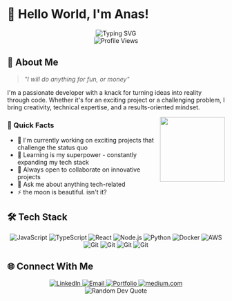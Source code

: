 # 👋 Hello World, I'm Anas!

<div align="center">
  <img src="https://readme-typing-svg.herokuapp.com?font=Fira+Code&size=32&duration=3000&pause=1000&color=F70000&center=true&vCenter=true&width=600&lines=Anas+Bouzanbil;Full+Stack+Developer;Mobile+Developer;Problem+Solver;Tech+Enthusiast;Coder" alt="Typing SVG" />
</div>

<div align="center">
  <img src="https://komarev.com/ghpvc/?username=your-github-username&label=Profile%20Views&color=0e75b6&style=flat" alt="Profile Views" />
</div>

## 💫 About Me

> *"I will do anything for fun, or money"*

I'm a passionate developer with a knack for turning ideas into reality through code. Whether it's for an exciting project or a challenging problem, I bring creativity, technical expertise, and a results-oriented mindset.

<img align="right" height="150" src="https://media.giphy.com/media/v1.Y2lkPTc5MGI3NjExNzM3MjYwYzM4NzdkOGYwYzIxODQxZDY5NWU1NzYxOGMxZjRkYTZkMSZlcD12MV9pbnRlcm5hbF9naWZzX2dpZklkJmN0PWc/qgQUggAC3Pfv687qPC/giphy.gif"/>

### 🚀 Quick Facts

- 🔭 I'm currently working on exciting projects that challenge the status quo
- 🌱 Learning is my superpower - constantly expanding my tech stack
- 👯 Always open to collaborate on innovative projects
- 💬 Ask me about anything tech-related
- ⚡ the moon is beautiful. isn't it?

## 🛠️ Tech Stack

<div align="center">
  
  ![JavaScript](https://img.shields.io/badge/-JavaScript-F7DF1E?style=for-the-badge&logo=javascript&logoColor=black)
  ![TypeScript](https://img.shields.io/badge/-TypeScript-3178C6?style=for-the-badge&logo=typescript&logoColor=white)
  ![React](https://img.shields.io/badge/-React-61DAFB?style=for-the-badge&logo=react&logoColor=black)
  ![Node.js](https://img.shields.io/badge/-Node.js-339933?style=for-the-badge&logo=node.js&logoColor=white)
  ![Python](https://img.shields.io/badge/-Python-3776AB?style=for-the-badge&logo=python&logoColor=white)
  ![Docker](https://img.shields.io/badge/-Docker-2496ED?style=for-the-badge&logo=docker&logoColor=white)
  ![AWS](https://img.shields.io/badge/-AWS-232F3E?style=for-the-badge&logo=amazon-aws&logoColor=white)
  ![Git](https://img.shields.io/badge/-Git-F05032?style=for-the-badge&logo=git&logoColor=white)
  ![Git](https://img.shields.io/badge/Flutter-blue?logo=flutter&amp;logoColor=white)
  ![Git](https://img.shields.io/badge/ReactNative-222222?style=for-the-badge&logo=React&logoColor==white)
  ![Git](https://img.shields.io/badge/next.js-000000?style=for-the-badge&logo=nextdotjs&logoColor=white)  
</div>

## 🌐 Connect With Me

<div align="center">
  <a href="https://www.linkedin.com/in/anas-bouzanbil/" target="_blank">
    <img src="https://img.shields.io/badge/LinkedIn-%230077B5.svg?&style=for-the-badge&logo=linkedin&logoColor=white" alt="LinkedIn" />
  </a>
  <a href="mailto:anassbouznbil@gmail.comm" target="_blank">
    <img src="https://img.shields.io/badge/Email-D14836?style=for-the-badge&logo=gmail&logoColor=white" alt="Email" />
  </a>
  <a href="https://anasbouzanbil.me" target="_blank">
    <img src="https://img.shields.io/badge/Portfolio-%23000000.svg?&style=for-the-badge&logo=firefox&logoColor=white" alt="Portfolio" />
  </a>
    <a href="https://medium.com/@Elhazin" target="_blank">
    <img src="https://img.shields.io/badge/Medium-12100E?style=for-the-badge&logo=medium&logoColor=white" alt="medium.com" />
  </a>




  
</div>



<div align="center">
  <img src="https://quotes-github-readme.vercel.app/api?type=horizontal&theme=radical" alt="Random Dev Quote" />
</div>
